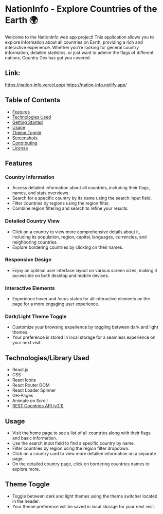 # NationInfo - Explore Countries of the Earth 🌍

Welcome to the NationInfo web app project! This application allows you to explore information about all countries on Earth, providing a rich and interactive experience. Whether you're looking for general country information, detailed statistics, or just want to admire the flags of different nations, Country Dex has got you covered.

## Link: 
https://nation-info.vercel.app/
https://nation-info.netlify.app/
## Table of Contents

- [Features](#features)
- [Technologies Used](#technologies-used)
- [Getting Started](#getting-started)
- [Usage](#usage)
- [Theme Toggle](#theme-toggle)
- [Screenshots](#screenshots)
- [Contributing](#contributing)
- [License](#license)

## Features

### Country Information

- Access detailed information about all countries, including their flags, names, and stats overviews.
- Search for a specific country by its name using the search input field.
- Filter countries by regions using the region filter.
- Combine region filtering and search to refine your results.

### Detailed Country View

- Click on a country to view more comprehensive details about it, including its population, region, capital, languages, currencies, and neighboring countries.
- Explore bordering countries by clicking on their names.

### Responsive Design

- Enjoy an optimal user interface layout on various screen sizes, making it accessible on both desktop and mobile devices.

### Interactive Elements

- Experience hover and focus states for all interactive elements on the page for a more engaging user experience.

### Dark/Light Theme Toggle

- Customize your browsing experience by toggling between dark and light themes.
- Your preference is stored in local storage for a seamless experience on your next visit.

## Technologies/Library Used

- React.js
- CSS
- React Icons
- React Router DOM
- React Loader Spinner
- GH-Pages
- Animate on Scroll
- [REST Countries API (v3.1)](https://restcountries.com/)

## Usage

- Visit the home page to see a list of all countries along with their flags and basic information.
- Use the search input field to find a specific country by name.
- Filter countries by region using the region filter dropdown.
- Click on a country card to view more detailed information on a separate page.
- On the detailed country page, click on bordering countries names to explore more.

## Theme Toggle

- Toggle between dark and light themes using the theme switcher located in the header.
- Your theme preference will be saved in local storage for your next visit.
